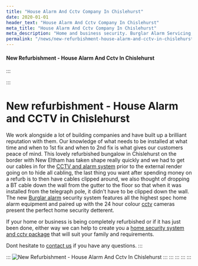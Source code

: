 ```yaml
---
title: "House Alarm And Cctv Company In Chislehurst"
date: 2020-01-01
header_text: "House Alarm And Cctv Company In Chislehurst"
meta_title: "House Alarm And Cctv Company In Chislehurst"
meta_description: "Home and business security. Burglar Alarm Servicing, Burglar Alarm Installation, Alarm Battery and CCTV company in Chislehurst. Call 020 8302 4065"
permalink: "/news/new-refurbishment-house-alarm-and-cctv-in-chislehurst/"
---
```


#### New Refurbishment - House Alarm And Cctv In Chislehurst

:::

::: 
# New refurbishment - House Alarm and CCTV in Chislehurst

We work alongside a lot of building companies and have built up a brilliant reputation with them. Our knowledge of what needs to be installed at what time and when to 1st fix and when to 2nd fix is what gives our customers peace of mind. This lovely refurbished bungalow in Chislehurst on the border with New Eltham has taken shape really quickly and we had to get our cables in for the [CCTV and alarm system](../categories/special-offers.php.html) prior to the external render going on to hide all cabling, the last thing you want after spending money on a refurb is to then have cables clipped around, we also thought of dropping a BT cable down the wall from the gutter to the floor so that when it was installed from the telegraph pole, it didn\'t have to be clipped down the wall. The new [Burglar alarm](../categories/burglar-alarms.php.html) security system features all the highest spec home alarm equipment and paired up with the 24 hour colour [cctv](../categories/cctv.php.html) cameras present the perfect home security detterent.

If your home or business is being completely refurbished or if it has just been done, either way we can help to create you a [home security system and cctv package](../categories/special-offers.php.html) that will suit your family and requirements.

Dont hesitate to [contact us](../contact.php.html) if you have any questions.
:::

::: 
![New Refurbishment - House Alarm And Cctv In Chislehurst](https://res.cloudinary.com/kbs/image/upload/wcza71enpbqpwwfjs7il.jpg)
:::
:::
:::
:::
:::